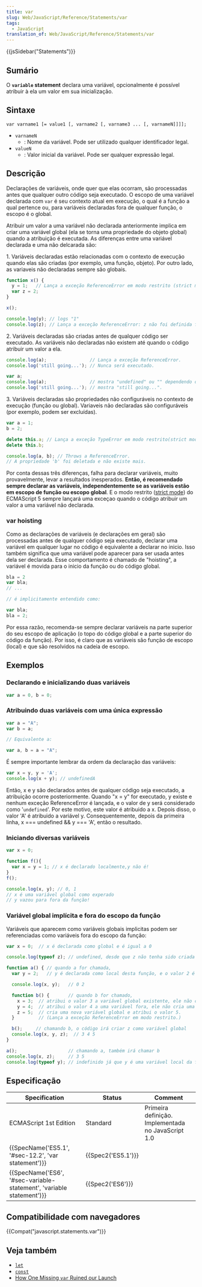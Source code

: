 ```yaml
---
title: var
slug: Web/JavaScript/Reference/Statements/var
tags:
  - JavaScript
translation_of: Web/JavaScript/Reference/Statements/var
---
```

{{jsSidebar("Statements")}}

## Sumário

O **`variable` statement** declara uma variável, opcionalmente é possível atribuir à ela um valor em sua inicialização.

## Sintaxe

```
var varname1 [= value1 [, varname2 [, varname3 ... [, varnameN]]]];
```

- `varnameN`
  - : Nome da variável. Pode ser utilizado qualquer identificador legal.
- `valueN`
  - : Valor inicial da variável. Pode ser qualquer expressão legal.

## Descrição

Declarações de variáveis, onde quer que elas ocorram, são processadas antes que qualquer outro código seja executado. O escopo de uma variável declarada com `var` é seu contexto atual em execução, o qual é a função a qual pertence ou, para variáveis declaradas fora de qualquer função, o escopo é o global.

Atribuir um valor a uma variável não declarada anteriormente implica em criar uma variável global (ela se torna uma propriedade do objeto global) quando a atribuição é executada. As diferenças entre uma variável declarada e uma não delcarada são:

1\. Variáveis declaradas estão relacionadas com o contexto de execução quando elas são criadas (por exemplo, uma função, objeto). Por outro lado, as variaveis não declaradas sempre são globais.

```js
function x() {
  y = 1;   // Lança a exceção ReferenceError em modo restrito (strict mode)
  var z = 2;
}

x();

console.log(y); // logs "1"
console.log(z); // Lança a exceção ReferenceError: z não foi definida fora da função x()
```

2\. Variáveis declaradas são criadas antes de qualquer código ser executado. As variáveis não declaradas não existem até quando o código atribuir um valor a ela.

```js
console.log(a);                // Lança a exceção ReferenceError.
console.log('still going...'); // Nunca será executado.
```

```js
var a;
console.log(a);                // mostra "undefined" ou "" dependendo do naveador.
console.log('still going...'); // mostra "still going...".
```

3\. Variáveis declaradas são propriedades não configuráveis no contexto de execução (função ou global). Variaveis não declaradas são configuráveis (por exemplo, podem ser excluídas).

```js
var a = 1;
b = 2;

delete this.a; // Lança a exceção TypeError em modo restrito(strict mode). Caso contrário, Falha silenciosamente.
delete this.b;

console.log(a, b); // Throws a ReferenceError.
// A propriedade 'b' foi deletada e não existe mais.
```

Por conta dessas três diferenças, falha para declarar variáveis, muito provavelmente, levar a resultados inesperados. **Então, é recomendado sempre declarar as variáveis, independentemente se as variáveis estão em escopo de função ou escopo global**. E o modo restrito ([strict mode](/pt-BR/docs/Web/JavaScript/Reference/Functions_and_function_scope/Strict_mode)) do ECMAScript 5 sempre lançará uma exceçao quando o código atribuir um valor a uma variável não declarada.

### var hoisting

Como as declarações de variáveis (e declarações em geral) são processadas antes de qualquer código seja executado, declarar uma variável em qualquer lugar no código é equivalente a declarar no inicio. Isso também significa que uma variável pode aparecer para ser usada antes dela ser declarada. Esse comportamento é chamado de "hoisting", a variável é movida para o inicio da função ou do código global.

```js
bla = 2
var bla;
// ...

// é implicitamente entendido como:

var bla;
bla = 2;
```

Por essa razão, recomenda-se sempre declarar variáveis na parte superior do seu escopo de aplicação (o topo do código global e a parte superior do código da função). Por isso, é claro que as variáveis são função de escopo (local) e que são resolvidos na cadeia de escopo.

## Exemplos

### Declarando e inicializando duas variáveis

```js
var a = 0, b = 0;
```

### Atribuindo duas variáveis com uma única expressão

```js
var a = "A";
var b = a;

// Equivalente a:

var a, b = a = "A";
```

É sempre importante lembrar da ordem da declaração das variáveis:

```js
var x = y, y = 'A';
console.log(x + y); // undefinedA
```

Então, x e y são declarados antes de qualquer código seja executado, a atribuição ocorre posteriormente. Quando "x = y" for executado, y existe e nenhum exceção ReferenceError é lançada, e o valor de y será considerado como '`undefined`'. Por este motivo, este valor é atribuido a x. Depois disso, o valor 'A' é atribuido a variável y. Consequentemente, depois da primeira linha, x === undefined && y === 'A', então o resultado.

### Iniciando diversas variáveis

```js
var x = 0;

function f(){
  var x = y = 1; // x é declarado localmente,y não é!
}
f();

console.log(x, y); // 0, 1
// x é uma variável global como experado
// y vazou para fora da função!
```

### Variável global implícita e fora do escopo da função

Variáveis que aparecem como variáveis globais implicitas podem ser referenciadas como variáveis fora do escopo da função:

```js
var x = 0;  // x é declarada como global e é igual a 0

console.log(typeof z); // undefined, desde que z não tenha sido criada anteriormente

function a() { // quando a for chamada,
  var y = 2;   // y é declarada como local desta função, e o valor 2 é atribuido

  console.log(x, y);   // 0 2

  function b() {       // quando b for chamado,
    x = 3;  // atribui o valor 3 a variável global existente, ele não cria uma nova variável global
    y = 4;  // atribui o valor 4 a uma variável fora, ele não cria uma nova variável
    z = 5;  // cria uma nova variável global e atribui o valor 5.
  }         // (Lança a exceção ReferenceError em modo restrito.)

  b();     // chamando b, o código irá criar z como variável global
  console.log(x, y, z);  // 3 4 5
}

a();                   // chamando a, também irá chamar b
console.log(x, z);     // 3 5
console.log(typeof y); // indefinido já que y é uma variável local da função a
```

## Especificação

| Specification                                                                                | Status                   | Comment                                            |
| -------------------------------------------------------------------------------------------- | ------------------------ | -------------------------------------------------- |
| ECMAScript 1st Edition                                                                       | Standard                 | Primeira definição. Implementada no JavaScript 1.0 |
| {{SpecName('ES5.1', '#sec-12.2', 'var statement')}}                         | {{Spec2('ES5.1')}} |                                                    |
| {{SpecName('ES6', '#sec-variable-statement', 'variable statement')}} | {{Spec2('ES6')}}     |                                                    |

## Compatibilidade com navegadores

{{Compat("javascript.statements.var")}}

## Veja também

- [`let`](/pt-BR/docs/Web/JavaScript/Reference/Statements/let)
- [`const`](/pt-BR/docs/Web/JavaScript/Reference/Statements/const)
- [How One Missing `var` Ruined our Launch](https://blog.safeshepherd.com/23/how-one-missing-var-ruined-our-launch/)
